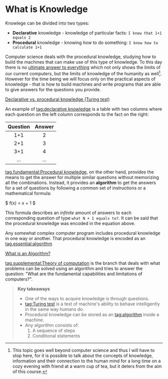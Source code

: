 # What is Knowledge

Knowlege can be divided into two types:
- **Declarative** knowledge - knowledge of particular facts:
  `I know that 1+1 equals 2`
- **Procedural** knowledge - knowing *how* to do something:
  `I know how to calculate 1+1`

Computer science deals with the procedural knowledge, studying how to build the
machines that can make use of this type of knowledge. To this day there is no
[ultimate answer to everything](https://en.wikipedia.org/wiki/Phrases_from_The_Hitchhiker's_Guide_to_the_Galaxy#Answer_to_the_Ultimate_Question_of_Life,_the_Universe,_and_Everything_(42))
which not only shows the limits of our current computers, but the limits of
knowledge of the humanity as well[^1]. However for the time being we will focus
only on the practical aspects of knowledge - that is how to build machines and
write programs that are able to give answers for the questions you provide.

[Declarative vs. procedural knowledge (Turing test)](youtube://QxZFKN9OEpY)

An example of [tag:declarative
knowledge](https://en.wikipedia.org/wiki/Descriptive_knowledge) is a table with
two columns where each question on the  left column corresponds to the fact on
the right:

| Question | Answer |
|:--------:|:------:|
| 1+1      | 2      |
| 2+1      | 3      |
| 3+1      | 4      |
|    ...   |  ...   |

[tag.fundamental:Procedural knowledge](https://en.wikipedia.org/wiki/Procedural_knowledge),
on the other hand, provides the means  to get the answer for multiple similar
questions without memorizing all the combinations. Instead, it provides an
**algorithm** to get the answers for a set of questions by following a common
set of instructions or a mathematical formula:

$
f(x) = x + 1
$

This formula describes an *infinite* amount of answers to each corresponding
question of type `what N + 1 equals to?`. It can be said that the procedural
knowledge was encoded in the equation above.

Any somewhat complex computer program includes procedural knowledge in one way
or another. That procedural knowledge is encoded as an [tag.essential:algorithm](https://en.wikipedia.org/wiki/Algorithm)

[What is an Algorithm?](youtube://AVScy7YsKM0)

[tag.supplemental:Theory of computation](https://en.wikipedia.org/wiki/Theory_of_computation)
is the branch that deals with what problems can be solved using an algorithm and
tries to answer the question: "What are the fundamental capabilities and
limitations of computers?".

> **Key takeaways**
>
> - One of the ways to acquire knowledge is through questions.
> - [tag:Turing test](https://en.wikipedia.org/wiki/Turing_test) is a test of
>   machine's ability to behave intelligently in the same way humans do.
> - Procedural knowledge can be stored as an
>   [tag:algorithm](https://en.wikipedia.org/wiki/Algorithm) inside a machine.
> - Any algorithm consists of:
>   1) A sequence of steps
>   2) Conditional statements

[^1]:
    This topic goes well beyond computer science and thus I will have to stop
    here, for it is possible to talk about the concepts of knowledge, information
    and their connection to the human mind for a long time on a cozy evening with
    friend at a warm cup of tea, but it deters from the aim of this course.

[^Video 1]: Art of the Problem. _Declarative vs. procedural knowledge (Turing test)_
[tag.image/youtube:Open Playlist](https://www.youtube.com/playlist?list=PLbg3ZX2pWlgI_ej6ZhGd45-cPoWLZD9pT)

[^Video 2]: Art of the Problem. _What is an Algorithm?_
